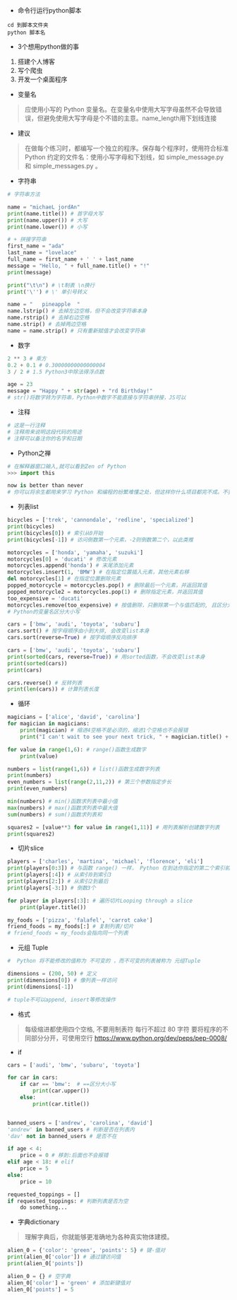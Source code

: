 - 命令行运行python脚本
```
cd 到脚本文件夹
python 脚本名
```

- 3个想用python做的事
1. 搭建个人博客
2. 写个爬虫
3. 开发一个桌面程序

- 变量名
> 应使用小写的 Python 变量名。在变量名中使用大写字母虽然不会导致错误，但避免使用大写字母是个不错的主意。name_length用下划线连接

- 建议
> 在做每个练习时，都编写一个独立的程序。保存每个程序时，使用符合标准 Python 约定的文件名：使用小写字母和下划线，如 simple_message.py 和 simple_messages.py 。

- 字符串
```python
# 字符串方法

name = "michaeL jordAn"
print(name.title()) # 首字母大写
print(name.upper()) # 大写
print(name.lower()) # 小写

# + 拼接字符串
first_name = "ada"
last_name = "lovelace"
full_name = first_name + ' ' + last_name
message = "Hello, " + full_name.title() + "!"
print(message)

print("\t\n") # \t制表 \n换行
print('\'') # \' 单引号转义

name = "   pineapple  "
name.lstrip() # 去掉左边空格，但不会改变字符串本身
name.rstrip() # 去掉右边空格
name.strip() # 去掉两边空格
name = name.strip() # 只有重新赋值才会改变字符串
```

- 数字
```python
2 ** 3 # 乘方
0.2 + 0.1 # 0.30000000000000004
3 / 2 # 1.5 Python3中除法得浮点数

age = 23
message = "Happy " + str(age) + "rd Birthday!"
# str()将数字转为字符串，Python中数字不能直接与字符串拼接，JS可以
```

- 注释
```python
# 这是一行注释
# 注释用来说明这段代码的用途
# 注释可以备注你的名字和日期
```

- Python之禅
```Python
# 在解释器窗口输入,就可以看到Zen of Python
>>> import this

now is better than never
# 你可以将余生都用来学习 Python 和编程的纷繁难懂之处，但这样你什么项目都完不成。不要企图编写完美无缺的代码；先编写行之有效的代码，再决定是对其做进一步改进，还是转而去编写新代码。
```

- 列表list 
```python
bicycles = ['trek', 'cannondale', 'redline', 'specialized'] 
print(bicycles)
print(bicycles[0]) # 索引从0开始
print(bicycles[-1]) # 访问倒数第一个元素，-2则倒数第二个，以此类推

motorcycles = ['honda', 'yamaha', 'suzuki']
motorcycles[0] = 'ducati' # 修改元素
motorcycles.append('honda') # 末尾添加元素
motorcycles.insert(1, 'BMW') # 在指定位置插入元素，其他元素右移
del motorcycles[1] # 在指定位置删除元素
popped_motorcycle = motorcycles.pop() # 删除最后一个元素，并返回其值
popped_motorcycle2 = motorcycles.pop(1) # 删除指定元素，并返回其值 
too_expensive = 'ducati'
motorcycles.remove(too_expensive) # 按值删除，只删除第一个与值匹配的, 且区分大小写
# Python的变量名区分大小写

cars = ['bmw', 'audi', 'toyota', 'subaru']
cars.sort() # 按字母顺序由小到大排, 会改变list本身
cars.sort(reverse=True) # 按字母顺序反向排序

cars = ['bmw', 'audi', 'toyota', 'subaru']
print(sorted(cars, reverse=True)) # 用sorted函数，不会改变list本身
print(sorted(cars))
print(cars)

cars.reverse() # 反转列表
print(len(cars)) # 计算列表长度
```

- 循环
```python
magicians = ['alice', 'david', 'carolina']
for magician in magicians:
    print(magician) # 缩进4空格不是必须的，缩进1个空格也不会报错
    print("I can't wait to see your next trick, " + magician.title() + ".\n") # 缩进要与上一句保持一致

for value in range(1,6): # range()函数生成数字
    print(value)

numbers = list(range(1,6)) # list()函数生成数字列表
print(numbers)
even_numbers = list(range(2,11,2)) # 第三个参数指定步长
print(even_numbers)

min(numbers) # min()函数求列表中最小值
max(numbers) # max()函数求列表中最大值
sum(numbers) # sum()函数求列表和

squares2 = [value**3 for value in range(1,11)] # 用列表解析创建数字列表
print(squares2)
```

- 切片slice
```python
players = ['charles', 'martina', 'michael', 'florence', 'eli']
print(players[0:3]) # 与函数 range() 一样， Python 在到达你指定的第二个索引前面的元素后停止
print(players[:4]) # 从索引0到索引3
print(players[2:]) # 从索引2到最后
print(players[-3:]) # 倒数3个

for player in players[:3]: # 遍历切片Looping through a slice
    print(player.title())

my_foods = ['pizza', 'falafel', 'carrot cake']
friend_foods = my_foods[:] # 复制列表/切片
# friend_foods = my_foods会指向同一个列表
```

- 元组 Tuple
```python
#  Python 将不能修改的值称为 不可变的 ，而不可变的列表被称为 元组Tuple

dimensions = (200, 50) # 定义
print(dimensions[0]) # 像列表一样访问
print(dimensions[-1])

# tuple不可以append, insert等修改操作

```

- 格式
> 每级缩进都使用四个空格, 不要用制表符
> 每行不超过 80 字符
> 要将程序的不同部分分开，可使用空行
> https://www.python.org/dev/peps/pep-0008/

- if
```python
cars = ['audi', 'bmw', 'subaru', 'toyota']

for car in cars:
    if car == 'bmw':  # ==区分大小写
        print(car.upper())
    else:
        print(car.title())


banned_users = ['andrew', 'carolina', 'david']
'andrew' in banned_users # 判断是否在列表内
'dav' not in banned_users # 是否不在

if age < 4:
    price = 0 # 移到:后面也不会报错
elif age < 18: # elif
    price = 5
else:
    price = 10

requested_toppings = []
if requested_toppings: # 判断列表是否为空
    do something...

```

- 字典dictionary
> 理解字典后，你就能够更准确地为各种真实物体建模。
```python
alien_0 = {'color': 'green', 'points': 5} # 键-值对
print(alien_0['color']) # 通过键访问值
print(alien_0['points'])

alien_0 = {} # 空字典
alien_0['color'] = 'green' # 添加新键值对
alien_0['points'] = 5
```

